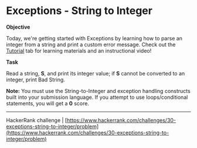 # Exceptions - String to Integer

**Objective**

Today, we're getting started with Exceptions by learning how to parse an integer from a string and print a custom error message. Check out the [Tutorial](https://www.hackerrank.com/challenges/30-exceptions-string-to-integer/tutorial) tab for learning materials and an instructional video!

**Task**

Read a string, **S**, and print its integer value; if **S** cannot be converted to an integer, print Bad String.

**Note:** You must use the String-to-Integer and exception handling constructs built into your submission language. If you attempt to use loops/conditional statements, you will get a **0** score.

___

HackerRank challenge | [https://www.hackerrank.com/challenges/30-exceptions-string-to-integer/problem](https://www.hackerrank.com/challenges/30-exceptions-string-to-integer/problem)
